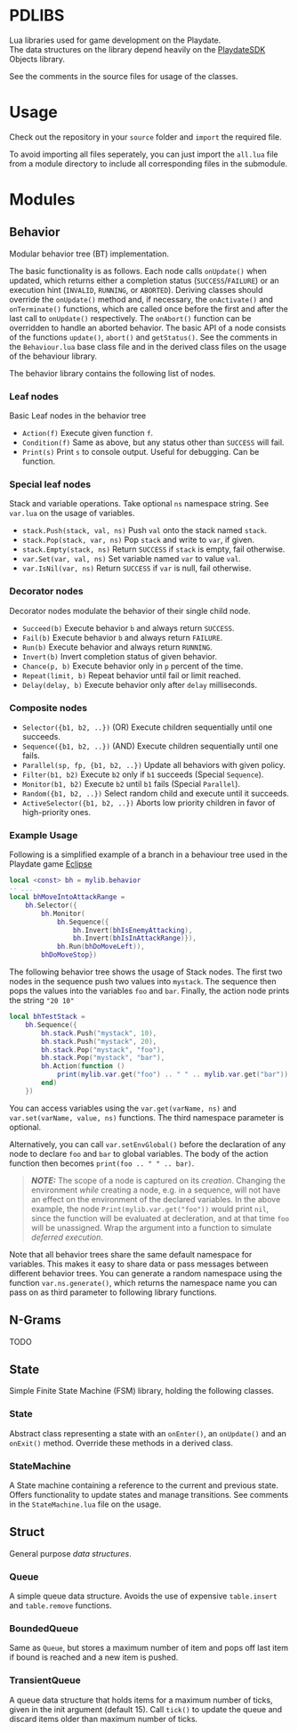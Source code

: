 # PDLIBS
Lua libraries used for game development on the Playdate.</br>
The data structures on the library depend heavily on the [PlaydateSDK](https://sdk.play.date/) Objects library.

See the comments in the source files for usage of the classes.

# Usage
Check out the repository in your `source` folder and `import` the required file. 

To avoid importing all files seperately, you can just import the `all.lua` file from a module directory to include all corresponding files in the submodule.

# Modules

## Behavior
Modular behavior tree (BT) implementation.

The basic functionality is as follows. Each node calls `onUpdate()` when updated, which returns either a completion status (`SUCCESS`/`FAILURE`) or an execution hint (`INVALID`, `RUNNING`, or `ABORTED`). 
Deriving classes should override the `onUpdate()` method and, if necessary, the `onActivate()` and `onTerminate()` functions, which are called once before the first and after the last call to `onUpdate()` respectively. 
The `onAbort()` function can be overridden to handle an aborted behavior.
The basic API of a node consists of the functions `update()`, `abort()` and `getStatus()`.
See the comments in the `Behaviour.lua` base class file and in the derived class files on the usage of the behaviour library.

The behavior library contains the following list of nodes.

### Leaf nodes
Basic Leaf nodes in the behavior tree
* `Action(f)` Execute given function `f`.
* `Condition(f)` Same as above, but any status other than `SUCCESS` will fail.
* `Print(s)` Print `s` to console output. Useful for debugging. Can be function.

### Special leaf nodes
Stack and variable operations. 
Take optional `ns` namespace string.
See `var.lua` on the usage of variables.

* `stack.Push(stack, val, ns)` Push `val` onto the stack named `stack`.
* `stack.Pop(stack, var, ns)` Pop `stack` and write to `var`, if given.
* `stack.Empty(stack, ns)` Return `SUCCESS` if `stack` is empty, fail otherwise. 
* `var.Set(var, val, ns)` Set variable named `var` to value `val`.
* `var.IsNil(var, ns)` Return `SUCCESS` if `var` is null, fail otherwise.

### Decorator nodes
Decorator nodes modulate the behavior of their single child node.
* `Succeed(b)` Execute behavior `b` and always return `SUCCESS`.
* `Fail(b)` Execute behavior `b` and always return `FAILURE`.
* `Run(b)` Execute behavior and always return `RUNNING`.
* `Invert(b)` Invert completion status of given behavior.
* `Chance(p, b)` Execute behavior only in `p` percent of the time.
* `Repeat(limit, b)` Repeat behavior until fail or limit reached.
* `Delay(delay, b)` Execute behavior only after `delay` milliseconds.

### Composite nodes
* `Selector({b1, b2, ..})` (OR) Execute children sequentially until one succeeds.
* `Sequence({b1, b2, ..})` (AND) Execute children sequentially until one fails.
* `Parallel(sp, fp, {b1, b2, ..})` Update all behaviors with given policy.
* `Filter(b1, b2)` Execute `b2` only if `b1` succeeds (Special `Sequence`).
* `Monitor(b1, b2)` Execute `b2` until `b1` fails (Special `Parallel`).
* `Random({b1, b2, ..})` Select random child and execute until it succeeds.
* `ActiveSelector({b1, b2, ..})` Aborts low priority children in favor of high-priority ones.

### Example Usage
Following is a simplified example of a branch in a behaviour tree used in the Playdate game [Eclipse](https://berate.itch.io/eclipse)
```lua
local <const> bh = mylib.behavior
-- ...
local bhMoveIntoAttackRange = 
    bh.Selector({
        bh.Monitor(
            bh.Sequence({
                bh.Invert(bhIsEnemyAttacking),
                bh.Invert(bhIsInAttackRange)}),
            bh.Run(bhDoMoveLeft)),
        bhDoMoveStop})
```

The following behavior tree shows the usage of Stack nodes. 
The first two nodes in the sequence push two values into `mystack`. 
The sequence then pops the values into the variables `foo` and `bar`.
Finally, the action node prints the string `"20 10"`

```lua
local bhTestStack = 
    bh.Sequence({
        bh.stack.Push("mystack", 10),
        bh.stack.Push("mystack", 20),
        bh.stack.Pop("mystack", "foo"),
        bh.stack.Pop("mystack", "bar"),
        bh.Action(function ()
            print(mylib.var.get("foo") .. " " .. mylib.var.get("bar"))
        end)
    })
```

You can access variables using the `var.get(varName, ns)` and `var.set(varName, value, ns)` functions. 
The third namespace parameter is optional.

Alternatively, you can call `var.setEnvGlobal()` before the declaration of any node to declare `foo` and `bar` to global variables.
The body of the action function then becomes `print(foo .. " " .. bar)`.

> **_NOTE:_**  The scope of a node is captured on its *creation*. Changing the environment *while* creating a node, e.g. in a sequence, will not have an effect on the environment of the declared variables. In the above example, the node `Print(mylib.var.get("foo"))` would print `nil`, since the function will be evaluated at decleration, and at that time `foo` will be unassigned. Wrap the argument into a function to simulate *deferred execution*.

Note that all behavior trees share the same default namespace for variables. 
This makes it easy to share data or pass messages between different behavior trees. You can generate a random namespace using the function `var.ns.generate()`, which returns the namespace name you can pass on as third parameter to following library functions.


## N-Grams
TODO

## State
Simple Finite State Machine (FSM) library, holding the following classes.
### State
Abstract class representing a state with an `onEnter()`, an `onUpdate()` and an `onExit()` method. 
Override these methods in a derived class.

### StateMachine
A State machine containing a reference to the current and previous state. 
Offers functionality to update states and manage transitions. See comments in the `StateMachine.lua` file on the usage.


## Struct
General purpose *data structures*.
### Queue
A simple queue data structure. Avoids the use of expensive `table.insert` and `table.remove` functions.

### BoundedQueue
Same as `Queue`, but stores a maximum number of item and pops off last item if bound is reached and a new item is pushed.

### TransientQueue
A queue data structure that holds items for a maximum number of ticks, given in the init argument (default 15).
Call `tick()` to update the queue and discard items older than maximum number of ticks.